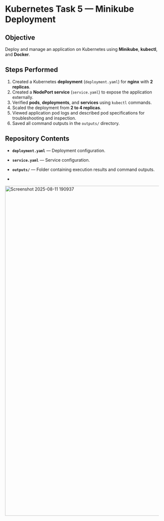 
# **Kubernetes Task 5 — Minikube Deployment**

## **Objective**

Deploy and manage an application on Kubernetes using **Minikube**, **kubectl**, and **Docker**.

## **Steps Performed**

1. Created a Kubernetes **deployment** (`deployment.yaml`) for **nginx** with **2 replicas**.
2. Created a **NodePort service** (`service.yaml`) to expose the application externally.
3. Verified **pods**, **deployments**, and **services** using `kubectl` commands.
4. Scaled the deployment from **2 to 4 replicas**.
5. Viewed application pod logs and described pod specifications for troubleshooting and inspection.
6. Saved all command outputs in the `outputs/` directory.

## **Repository Contents**

* **`deployment.yaml`** — Deployment configuration.
* **`service.yaml`** — Service configuration.
* **`outputs/`** — Folder containing execution results and command outputs.

* 

<img width="1918" height="1078" alt="Screenshot 2025-08-11 190937" src="https://github.com/user-attachments/assets/4b609687-967f-4e9c-9f23-e35b4701de0d" />
